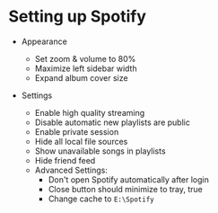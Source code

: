 # Setting up Spotify

* Appearance

  * Set zoom & volume to 80%
  * Maximize left sidebar width
  * Expand album cover size

* Settings

  * Enable high quality streaming
  * Disable automatic new playlists are public
  * Enable private session
  * Hide all local file sources
  * Show unavailable songs in playlists
  * Hide friend feed
  * Advanced Settings:
    * Don't open Spotify automatically after login
    * Close button should minimize to tray, true
    * Change cache to `E:\Spotify`

  ​